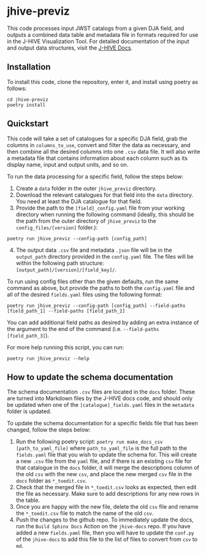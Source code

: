 # jhive-previz

This code processes input JWST catalogs from a given DJA field, and outputs a combined data table and metadata file in formats required for use in the J-HIVE Visualization Tool. For detailed documentation of the input and output data structures, visit the [J-HIVE Docs](https://j-hive.github.io/jhive-docs/previz/index.html).

## Installation
To install this code, clone the repository, enter it, and install using poetry as follows:
```
cd jhive-previz
poetry install
```


## Quickstart

This code will take a set of catalogues for a specific DJA field, grab the columns in `columns_to_use`, convert and filter the data as necessary, and then combine all the desired columns into one `.csv` data file. It will also write a metadata file that contains information about each column such as its display name, input and output units, and so on. 

To run the data processing for a specific field, follow the steps below:
1. Create a `data` folder in the outer `jhive_previz` directory.
2. Download the relevant catalogues for that field into the `data` directory. You need at least the DJA catalogue for that field.  
3. Provide the path to the `[field]_config.yaml` file from your working directory when running the following command (ideally, this should be the path from the outer directory of `jhive_previz` to the `config_files/[version]` folder.):
```
poetry run jhive_previz --config-path [config_path]
```
4. The output data `.csv` file and metadata `.json` file will be in the `output_path` directory provided in the `config.yaml` file. The files will be within the following path structure: `[output_path]/[version]/[field_key]/`. 


To run using config files other than the given defaults, run the same command as above, but provide the paths to both the `config.yaml` file and all of the desired `fields.yaml` files using the following format: 

```
poetry run jhive_previz --config-path [config_path] --field-paths [field_path_1] --field-paths [field_path_2]
```

You can add additional field paths as desired by adding an extra instance of the argument to the end of the command (i.e. `--field-paths [field_path_3]`).

For more help running this script, you can run:
```
poetry run jhive_previz --help
```


## How to update the schema documentation

The schema documentation `.csv` files are located in the `docs` folder. These are turned into Markdown files by the J-HIVE docs code, and should only be updated when one of the `[catalogue]_fields.yaml` files in the `metadata` folder is updated. 

To update the schema documentation for a specific fields file that has been changed, follow the steps below:
1. Run the following poetry script: ` poetry run make_docs_csv [path_to_yaml_file] ` where `path_to_yaml_file` is the full path to the `fields.yaml` file that you wish to update the schema for. This will create a new `.csv` file from the `yaml` file, and if there is an existing `csv` file for that catalogue in the `docs` folder, it will merge the descriptions column of the old `csv` with the new `csv`, and place the new merged `csv` file in the `docs` folder as `*_toedit.csv`. 
2. Check that the merged file in `*_toedit.csv` looks as expected, then edit the file as necessary. Make sure to add descriptions for any new rows in the table. 
3. Once you are happy with the new file, delete the old `csv` file and rename the `*_toedit.csv` file to match the name of the old `csv`.
4. Push the changes to the github repo. To immediately update the docs, run the `Build Sphinx Docs` Action on the `jhive-docs` repo. If you have added a new `fields.yaml` file, then you will have to update the `conf.py` of the `jhive-docs` to add this file to the list of files to convert from `csv` to `md`.
